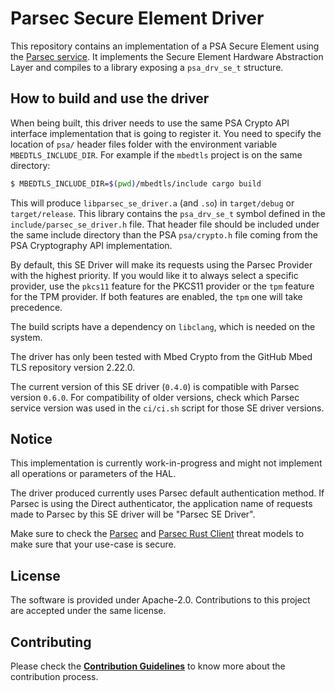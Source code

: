 <!--
  -- Copyright 2020 Contributors to the Parsec project. 
  -- SPDX-License-Identifier: Apache-2.0
--->
# Parsec Secure Element Driver

This repository contains an implementation of a PSA Secure Element using the [Parsec service](https://github.com/parallaxsecond/parsec).
It implements the Secure Element Hardware Abstraction Layer and compiles to a library exposing
a `psa_drv_se_t` structure.

## How to build and use the driver

When being built, this driver needs to use the same PSA Crypto API interface
implementation that is going to register it.  You need to specify the location
of `psa/` header files folder with the environment variable
`MBEDTLS_INCLUDE_DIR`. For example if the `mbedtls` project is on the same
directory:

```bash
$ MBEDTLS_INCLUDE_DIR=$(pwd)/mbedtls/include cargo build
```

This will produce `libparsec_se_driver.a` (and `.so`) in
`target/debug` or `target/release`.  This library contains the `psa_drv_se_t`
symbol defined in the `include/parsec_se_driver.h` file.  That header file
should be included under the same include directory than the PSA `psa/crypto.h`
file coming from the PSA Cryptography API implementation.

By default, this SE Driver will make its requests using the Parsec Provider
with the highest priority. If you would like it to always select a specific provider,
use the `pkcs11` feature for the PKCS11 provider or the `tpm` feature for the TPM provider.
If both features are enabled, the `tpm` one will take precedence.

The build scripts have a dependency on `libclang`, which is needed on the
system.

The driver has only been tested with Mbed Crypto from the GitHub Mbed TLS repository version
2.22.0.

The current version of this SE driver (`0.4.0`) is compatible with Parsec version `0.6.0`.
For compatibility of older versions, check which Parsec service version was used in the `ci/ci.sh`
script for those SE driver versions.

## Notice

This implementation is currently work-in-progress and might not implement all operations or
parameters of the HAL.

The driver produced currently uses Parsec default authentication method.
If Parsec is using the Direct authenticator, the
application name of requests made to Parsec by this SE driver will be "Parsec
SE Driver".

Make sure to check the
[Parsec](https://parallaxsecond.github.io/parsec-book/threat_model/threat_model.html)
and [Parsec Rust
Client](https://parallaxsecond.github.io/parsec-book/threat_model/rust_client_threat_model.html)
threat models to make sure that your use-case is secure.

## License

The software is provided under Apache-2.0. Contributions to this project are accepted under the same license.

## Contributing

Please check the [**Contribution Guidelines**](https://parallaxsecond.github.io/parsec-book/contributing.html)
to know more about the contribution process.
